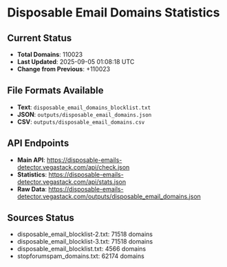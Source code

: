 # Disposable Email Domains Statistics

## Current Status
- **Total Domains**: 110023
- **Last Updated**: 2025-09-05 01:08:18 UTC
- **Change from Previous**: +110023

## File Formats Available
- **Text**: `disposable_email_domains_blocklist.txt`
- **JSON**: `outputs/disposable_email_domains.json`
- **CSV**: `outputs/disposable_email_domains.csv`

## API Endpoints
- **Main API**: https://disposable-emails-detector.vegastack.com/api/check.json
- **Statistics**: https://disposable-emails-detector.vegastack.com/api/stats.json
- **Raw Data**: https://disposable-emails-detector.vegastack.com/outputs/disposable_email_domains.json

## Sources Status
- disposable_email_blocklist-2.txt: 71518 domains
- disposable_email_blocklist-3.txt: 71518 domains
- disposable_email_blocklist.txt: 4566 domains
- stopforumspam_domains.txt: 62174 domains

